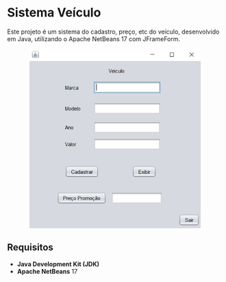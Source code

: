 # Sistema Veículo

Este projeto é um sistema do cadastro, preço, etc do veículo, desenvolvido em Java, utilizando o Apache NetBeans 17 com JFrameForm.

<div align="center">
  <img src="https://github.com/lucassantos540/ProjVeiculoInterface/blob/main/preview.png?raw=true" alt="SistemaVeiculo" width="400px">
</div>

## Requisitos

- **Java Development Kit (JDK)**
- **Apache NetBeans** 17
